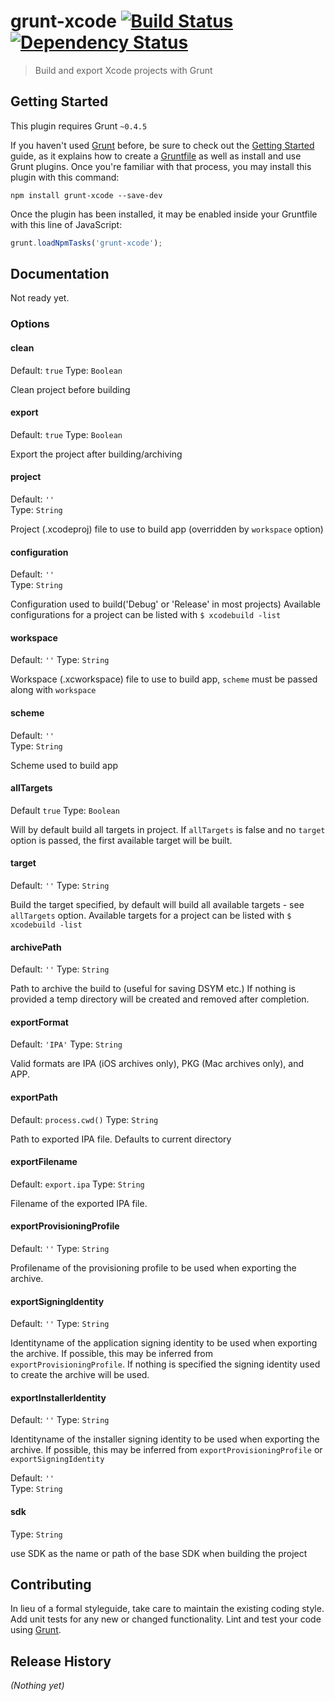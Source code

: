 # grunt-xcode [![Build Status](http://img.shields.io/travis/matiassingers/grunt-xcode.svg?style=flat-square)](https://travis-ci.org/matiassingers/grunt-xcode) [![Dependency Status](http://img.shields.io/gemnasium/matiassingers/grunt-xcode.svg?style=flat-square)](https://gemnasium.com/matiassingers/grunt-xcode)
> Build and export Xcode projects with Grunt

## Getting Started
This plugin requires Grunt `~0.4.5`

If you haven't used [Grunt](http://gruntjs.com/) before, be sure to check out the [Getting Started](http://gruntjs.com/getting-started) guide, as it explains how to create a [Gruntfile](http://gruntjs.com/sample-gruntfile) as well as install and use Grunt plugins. Once you're familiar with that process, you may install this plugin with this command:

```shell
npm install grunt-xcode --save-dev
```

Once the plugin has been installed, it may be enabled inside your Gruntfile with this line of JavaScript:

```js
grunt.loadNpmTasks('grunt-xcode');
```

## Documentation
Not ready yet.

### Options

#### clean

Default: `true`
Type: `Boolean`

Clean project before building

#### export

Default: `true`
Type: `Boolean`

Export the project after building/archiving

#### project

Default: `''`  
Type: `String`

Project (.xcodeproj) file to use to build app (overridden by `workspace` option)

#### configuration

Default: `''`  
Type: `String`

Configuration used to build('Debug' or 'Release' in most projects)
Available configurations for a project can be listed with `$ xcodebuild -list`

#### workspace

Default: `''`
Type: `String`

Workspace (.xcworkspace) file to use to build app, `scheme` must be passed along with `workspace`

#### scheme

Default: `''`  
Type: `String`

Scheme used to build app

#### allTargets

Default `true`
Type: `Boolean`

Will by default build all targets in project. If `allTargets` is false and no `target` option is passed, the first available target will be built.

#### target

Default: `''`
Type: `String`

Build the target specified, by default will build all available targets - see `allTargets` option.
Available targets for a project can be listed with `$ xcodebuild -list`

#### archivePath

Default: `''`
Type: `String`

Path to archive the build to (useful for saving DSYM etc.)
If nothing is provided a temp directory will be created and removed after completion.

#### exportFormat

Default: `'IPA'`
Type: `String`

Valid formats are IPA (iOS archives only), PKG (Mac archives only), and APP.

#### exportPath

Default: `process.cwd()`
Type: `String`

Path to exported IPA file. Defaults to current directory

#### exportFilename

Default: `export.ipa`
Type: `String`

Filename of the exported IPA file.

#### exportProvisioningProfile

Default: `''`
Type: `String`

Profilename of the provisioning profile to be used when exporting the archive.

#### exportSigningIdentity

Default: `''`
Type: `String`

Identityname of the application signing identity to be used when exporting the archive. If possible, this may be inferred from `exportProvisioningProfile`.
If nothing is specified the signing identity used to create the archive will be used.

#### exportInstallerIdentity

Default: `''`
Type: `String`

Identityname of the installer signing identity to be used when exporting the archive. If possible, this may be inferred from `exportProvisioningProfile` or `exportSigningIdentity`


Default: `''`  
Type: `String`


#### sdk

Type: `String`

use SDK as the name or path of the base SDK when building the project

## Contributing
In lieu of a formal styleguide, take care to maintain the existing coding style. Add unit tests for any new or changed functionality. Lint and test your code using [Grunt](http://gruntjs.com/).

## Release History
_(Nothing yet)_
